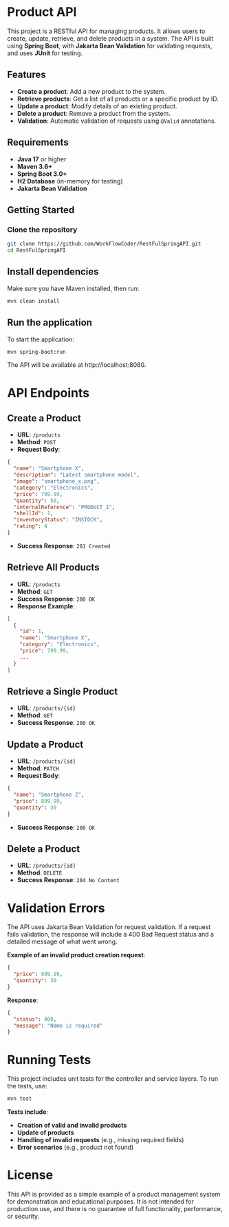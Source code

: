 # Product API

This project is a RESTful API for managing products. It allows users to create, update, retrieve, and delete products in a system. The API is built using **Spring Boot**, with **Jakarta Bean Validation** for validating requests, and uses **JUnit** for testing.

## Features

- **Create a product**: Add a new product to the system.
- **Retrieve products**: Get a list of all products or a specific product by ID.
- **Update a product**: Modify details of an existing product.
- **Delete a product**: Remove a product from the system.
- **Validation**: Automatic validation of requests using `@Valid` annotations.
  
## Requirements

- **Java 17** or higher
- **Maven 3.6+**
- **Spring Boot 3.0+**
- **H2 Database** (in-memory for testing)
- **Jakarta Bean Validation**

## Getting Started

### Clone the repository

```bash
git clone https://github.com/WorkFlowCoder/RestFulSpringAPI.git
cd RestFulSpringAPI
```
## Install dependencies

Make sure you have Maven installed, then run:

```bash
mvn clean install
```

## Run the application

To start the application:

```bash
mvn spring-boot:run
```

The API will be available at http://localhost:8080.

# API Endpoints

## Create a Product

- **URL**: `/products`
- **Method**: `POST`
- **Request Body**:

```json
{
  "name": "Smartphone X",
  "description": "Latest smartphone model",
  "image": "smartphone_x.png",
  "category": "Electronics",
  "price": 799.99,
  "quantity": 50,
  "internalReference": "PRODUCT_1",
  "shellId": 1,
  "inventoryStatus": "INSTOCK",
  "rating": 4
}
```

- **Success Response**: `201 Created`

## Retrieve All Products

- **URL**: `/products`
- **Method**: `GET`
- **Success Response**: `200 OK`
- **Response Example**:

```json
[
  {
    "id": 1,
    "name": "Smartphone X",
    "category": "Electronics",
    "price": 799.99,
    ...
  }
]
```

## Retrieve a Single Product

- **URL**: `/products/{id}`
- **Method**: `GET`
- **Success Response**: `200 OK`

## Update a Product

- **URL**: `/products/{id}`
- **Method**: `PATCH`
- **Request Body**:

```json
{
  "name": "Smartphone Z",
  "price": 899.99,
  "quantity": 30
}
```

- **Success Response**: `200 OK`

## Delete a Product

- **URL**: `/products/{id}`
- **Method**: `DELETE`
- **Success Response**: `204 No Content`

# Validation Errors

The API uses Jakarta Bean Validation for request validation. If a request fails validation, the response will include a 400 Bad Request status and a detailed message of what went wrong.

**Example of an invalid product creation request**:

```json
{
  "price": 899.99,
  "quantity": 30
}
```

**Response**:

```json
{
  "status": 400,
  "message": "Name is required"
}
```

# Running Tests

This project includes unit tests for the controller and service layers. To run the tests, use:

```bash
mvn test
```

**Tests include**:

- **Creation of valid and invalid products**
- **Update of products**
- **Handling of invalid requests** (e.g., missing required fields)
- **Error scenarios** (e.g., product not found)

# License

This API is provided as a simple example of a product management system for demonstration and educational purposes. It is not intended for production use, and there is no guarantee of full functionality, performance, or security.
